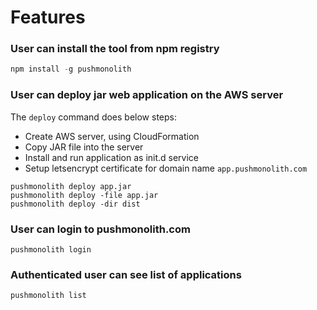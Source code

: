 
# Features

### User can install the tool from npm registry

```PowerShell
npm install -g pushmonolith 
```

### User can deploy jar web application on the AWS server

The `deploy` command does below steps:

- Create AWS server, using CloudFormation
- Copy JAR file into the server
- Install and run application as init.d service
- Setup letsencrypt certificate for domain name `app.pushmonolith.com`

``` 
pushmonolith deploy app.jar
pushmonolith deploy -file app.jar 
pushmonolith deploy -dir dist
```

### User can login to pushmonolith.com

``` 
pushmonolith login
```

### Authenticated user can see list of applications

``` 
pushmonolith list
```